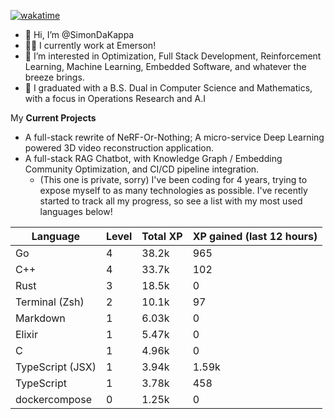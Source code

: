 
[![wakatime](https://wakatime.com/badge/user/50e6c678-94a9-4739-af51-360aeb113c51.svg)](https://wakatime.com/@50e6c678-94a9-4739-af51-360aeb113c51)

- 👋 Hi, I’m @SimonDaKappa
- 🧑‍💼 I currently work at Emerson!
- 👀 I’m interested in Optimization, Full Stack Development, Reinforcement Learning, Machine Learning, Embedded Software, and whatever the breeze brings.
- 🌱 I graduated with a B.S. Dual in Computer Science and Mathematics, with a focus in Operations Research and A.I

My **Current Projects** 
- A full-stack rewrite of NeRF-Or-Nothing; A micro-service Deep Learning powered 3D video reconstruction application.
- A full-stack RAG Chatbot, with Knowledge Graph / Embedding Community Optimization, and CI/CD pipeline integration.
  - (This one is private, sorry)
I've been coding for 4 years, trying to expose myself to as many technologies as possible. I've recently started to track all my progress, so see
a list with my most used languages below!

| Language | Level | Total XP | XP gained (last 12 hours) |
| --- | --- | --- | --- |
| Go | 4 | 38.2k | 965 |
| C++ | 4 | 33.7k | 102 |
| Rust | 3 | 18.5k | 0 |
| Terminal (Zsh) | 2 | 10.1k | 97 |
| Markdown | 1 | 6.03k | 0 |
| Elixir | 1 | 5.47k | 0 |
| C | 1 | 4.96k | 0 |
| TypeScript (JSX) | 1 | 3.94k | 1.59k |
| TypeScript | 1 | 3.78k | 458 |
| dockercompose | 0 | 1.25k | 0 |